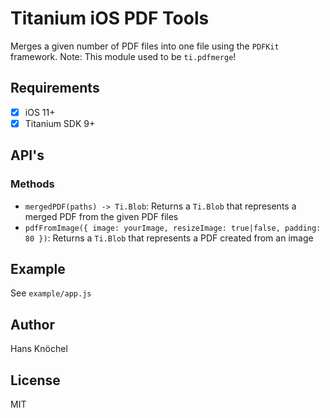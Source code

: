 # Titanium iOS PDF Tools

Merges a given number of PDF files into one file using the `PDFKit` framework. Note: This module used to be `ti.pdfmerge`!

## Requirements

- [x] iOS 11+
- [x] Titanium SDK 9+

## API's

### Methods

- `mergedPDF(paths) -> Ti.Blob`: Returns a `Ti.Blob` that represents a merged PDF from the given PDF files
- `pdfFromImage({ image: yourImage, resizeImage: true|false, padding: 80 })`: Returns a `Ti.Blob` that represents a PDF created from an image

## Example

See `example/app.js`

## Author

Hans Knöchel

## License

MIT
